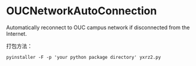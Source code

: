 # OUCNetworkAutoConnection
Automatically reconnect to OUC campus network if disconnected from the Internet.

打包方法：

`pyinstaller -F -p 'your python package directory' yxrz2.py`
